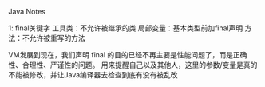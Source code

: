   Java Notes
  
1: final关键字
   工具类：不允许被继承的类
   局部变量：基本类型前加final声明
   方法：不允许被重写的方法
   
   VM发展到现在，我们声明 final 的目的已经不再主要是性能问题了，而是正确性、合理性、严谨性的问题。
   用来提醒自己以及其他人，这里的参数/变量是真的不能被修改，并让Java编译器去检查到底有没有被乱改